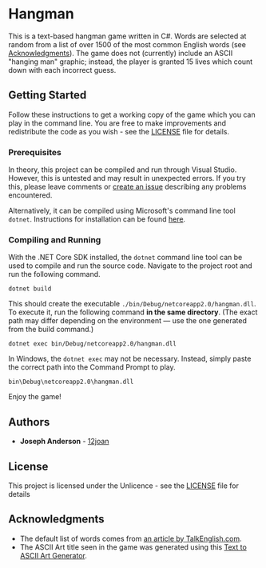 # Hangman

This is a text-based hangman game written in C#. Words are selected at random from a list of over 1500 of the most common English words (see [Acknowledgments](https://github.com/12joan/hangman#acknowledgments)). The game does not (currently) include an ASCII "hanging man" graphic; instead, the player is granted 15 lives which count down with each incorrect guess. 

## Getting Started

Follow these instructions to get a working copy of the game which you can play in the command line. You are free to make improvements and redistribute the code as you wish - see the [LICENSE](LICENSE) file for details.

### Prerequisites

In theory, this project can be compiled and run through Visual Studio. However, this is untested and may result in unexpected errors. If you try this, please leave comments or [create an issue](https://github.com/12joan/hangman/issues) describing any problems encountered. 

Alternatively, it can be compiled using Microsoft's command line tool `dotnet`. Instructions for installation can be found [here](https://www.microsoft.com/net/core).

### Compiling and Running

With the .NET Core SDK installed, the `dotnet` command line tool can be used to compile and run the source code. Navigate to the project root and run the following command. 

```
dotnet build
```

This should create the executable `./bin/Debug/netcoreapp2.0/hangman.dll`. To execute it, run the following command **in the same directory**. (The exact path may differ depending on the environment — use the one generated from the build command.)

```
dotnet exec bin/Debug/netcoreapp2.0/hangman.dll
```

In Windows, the `dotnet exec` may not be necessary. Instead, simply paste the correct path into the Command Prompt to play. 

```
bin\Debug\netcoreapp2.0\hangman.dll
``` 

Enjoy the game!

## Authors

* **Joseph Anderson** - [12joan](https://github.com/12joan)

## License

This project is licensed under the Unlicence - see the [LICENSE](LICENSE) file for details

## Acknowledgments

* The default list of words comes from [an article by TalkEnglish.com](http://www.talkenglish.com/vocabulary/top-1500-nouns.aspx).
* The ASCII Art title seen in the game was generated using this [Text to ASCII Art Generator](http://patorjk.com/software/taag/).

